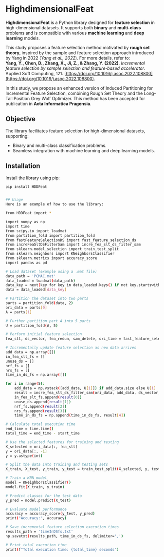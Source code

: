 # HighdimensionalFeat

**HighdimensionalFeat** is a Python library designed for **feature selection** in high-dimensional datasets. It supports both **binary** and **multi-class** problems and is compatible with various **machine learning** and **deep learning** models.

This study proposes a feature selection method motivated by **rough set theory**, inspired by the sample and feature selection approach introduced by Yang in 2022 (*Yang et al., 2022*). For more details, refer to:  
**Yang, Y., Chen, D., Zhang, X., Ji, Z., & Zhang, Y. (2022)**. *Incremental feature selection by sample selection and feature-based accelerator*. Applied Soft Computing, 121. [https://doi.org/10.1016/j.asoc.2022.108800](https://doi.org/10.1016/j.asoc.2022.108800).

In this study, we propose an enhanced version of Induced Partitioning for Incremental Feature Selection, combining Rough Set Theory and the Long-Tail Position Grey Wolf Optimizer. This method has been accepted for publication in **Acta Informatica Pragensia**.


## Objective
The library facilitates feature selection for high-dimensional datasets, supporting:
- Binary and multi-class classification problems.
- Seamless integration with machine learning and deep learning models.

## Installation
Install the library using pip:
```bash
pip install HDDFeat


## Usage
Here is an example of how to use the library:

from HDDFeat import *

import numpy as np
import time
from scipy.io import loadmat
from partition_fold import partition_fold
from fastFeatureSelectionDS import fast_feature_selection_ds
from increFeaSltDSFilterSam import incre_fea_slt_ds_filter_sam
from sklearn.model_selection import train_test_split
from sklearn.neighbors import KNeighborsClassifier
from sklearn.metrics import accuracy_score
import pandas as pd

# Load dataset (example using a .mat file)
data_path = 'PCMAC.mat'
data_loaded = loadmat(data_path)
data_key = next(key for key in data_loaded.keys() if not key.startswith('__'))
data = data_loaded[data_key]

# Partition the dataset into two parts
parts = partition_fold(data, 2)
ori_data = parts[0]
A = parts[1]

# Further partition part A into 5 parts
U = partition_fold(A, 5)

# Perform initial feature selection
fea_slt, ds_vector, fea_redun, sam_delete, ori_time = fast_feature_selection_ds(ori_data)

# Incrementally update feature selection as new data arrives
add_data = np.array([])
in_fea_slt_fs = []
unuse_ds = []
nrf_fs = []
nrs_fs = []
time_in_ds_fs = np.array([])

for i in range(5):
    add_data = np.vstack([add_data, U[i]]) if add_data.size else U[i]
    result = incre_fea_slt_ds_filter_sam(ori_data, add_data, ds_vector, fea_slt)
    in_fea_slt_fs.append(result[0])
    unuse_ds.append(result[1])
    nrf_fs.append(result[2])
    nrs_fs.append(result[3])
    time_in_ds_fs = np.append(time_in_ds_fs, result[4])

# Calculate total execution time
end_time = time.time()
total_time = end_time - start_time

# Use the selected features for training and testing
X_selected = ori_data[:, fea_slt]
y = ori_data[:, -1]
y = y.astype(int)

# Split the data into training and testing sets
X_train, X_test, y_train, y_test = train_test_split(X_selected, y, test_size=0.2, random_state=42)

# Train a KNN model
model = KNeighborsClassifier()
model.fit(X_train, y_train)

# Predict classes for the test data
y_pred = model.predict(X_test)

# Evaluate model performance
accuracy = accuracy_score(y_test, y_pred)
print("Accuracy:", accuracy)

# Save incremental feature selection execution times
results_path = 'timeInDSfs.txt'
np.savetxt(results_path, time_in_ds_fs, delimiter=',')

# Print total execution time
print(f"Total execution time: {total_time} seconds")
